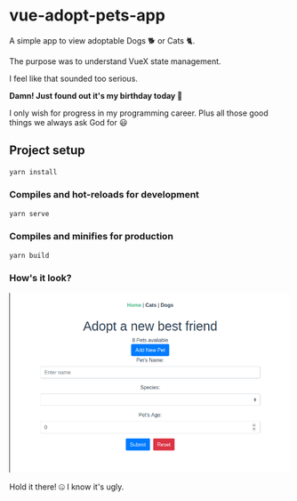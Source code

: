 # vue-adopt-pets-app
A simple app to view adoptable Dogs 🐕 or Cats 🐈. 

The purpose was to understand VueX state management.

I feel like that sounded too serious. 

**Damn! Just found out it's my birthday today 🧁**

I only wish for progress in my programming career. Plus all those good things we always ask God for 😃

## Project setup
```
yarn install
```

### Compiles and hot-reloads for development
```
yarn serve
```

### Compiles and minifies for production
```
yarn build
```

### How's it look?

![](./app.png)

Hold it there! 🤐 I know it's ugly.